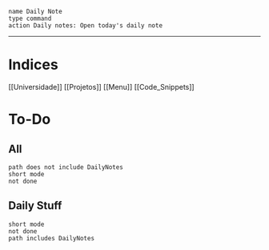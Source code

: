 ```button
name Daily Note
type command
action Daily notes: Open today's daily note
```
***
# Indices
[[Universidade]]
[[Projetos]]
[[Menu]]
[[Code_Snippets]]


# To-Do
## All
```tasks
path does not include DailyNotes
short mode
not done
```
## Daily Stuff
```tasks
short mode
not done
path includes DailyNotes
```
